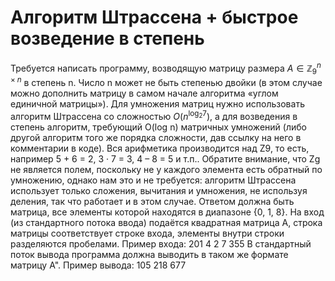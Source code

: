 # Алгоритм Штрассена + быстрое возведение в степень

Требуется написать программу, возводящую матрицу размера $А \in \mathbb{Z}_{9}^{n \times n}$ в степень n. Число n может не быть степенью двойки (в этом случае можно дополнить матрицу в самом начале алгоритма «углом единичной матрицы»). Для умножения матриц нужно использовать алгоритм Штрассена со сложностью $O(n^{\log_{2}7})$, а для возведения в степень алгоритм, требующий O(log n) матричных умножений (либо другой алгоритм того же порядка сложности, дав ссылку на него в комментарии в коде). Вся арифметика производится над Z9, то есть, например 5 + 6 = 2, 3 · 7 = 3, 4 – 8 = 5 и т.п.. Обратите внимание, что Zg не является полем, поскольку не у каждого элемента есть обратный по умножению, однако нам это и не требуется: алгоритм Штрассена использует только сложения, вычитания и умножения, не используя деления, так что работает и в этом случае.
Ответом должна быть матрица, все элементы которой находятся в диапазоне {0, 1, 8}. На вход (из стандартного потока ввода) подаётся квадратная матрица А, строка матрицы соответствует строке входа, элементы внутри строки разделяются пробелами. Пример входа:
201 4 2 7
355
В стандартный поток вывода программа должна выводить в таком же формате матрицу А". Пример вывода:
105 218 677

